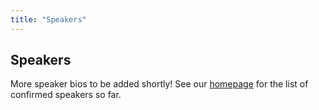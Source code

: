 ```yaml
---
title: "Speakers"
---
```


## Speakers
More speaker bios to be added shortly! See our <a href="/">homepage</a> for the list of confirmed speakers so far.
